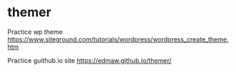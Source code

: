 # themer

Practice wp theme https://www.siteground.com/tutorials/wordpress/wordpress_create_theme.htm

Practice guithub.io site https://edmaw.github.io/themer/

